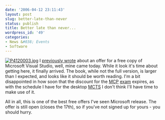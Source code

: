 ```yaml
---
date: '2006-04-12 23:11:43'
layout: post
slug: better-late-than-never
status: publish
title: Better late than never...
wordpress_id: '49'
categories:
- News &#038; Events
- Software
---
```


[![P4120003.jpg](http://adamcaudill.com/files/2006/04/P4120003.thumbnail.jpg)](http://adamcaudill.com/files/2006/04/P4120003.jpg) I [previously wrote](http://adamcaudill.com/2006/03/17/microsoft-visual-studio-2005-free/) about an offer for a free copy of Microsoft Visual Studio, well, mine came today. While it look it's time about getting here, it finally arrived. The book, while not the full version, is larger than I expected, and looks like it should be worth reading. I'm a bit disappointed in how soon that the discount for the [MCP](http://www.microsoft.com/learning/mcp/mcp/) [exam](http://www.microsoft.com/learning/exams/70-528.asp) expires, as with the schedule I have for the desktop [MCTS](http://adamcaudill.com/2006/03/25/mcts/) I don't think I'll have time to make use of it.

All in all, this is one of the best free offers I've seen Microsoft release. The offer is still open (closes the 17th), so if you've not signed up for yours - you should hurry.
